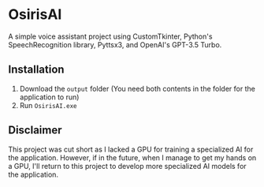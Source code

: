 # OsirisAI
A simple voice assistant project using CustomTkinter, Python's SpeechRecognition library, Pyttsx3, and OpenAI's GPT-3.5 Turbo.

## Installation
1. Download the `output` folder (You need both contents in the folder for the application to run)
2. Run `OsirisAI.exe`

## Disclaimer
This project was cut short as I lacked a GPU for training a specialized AI for the application. However, if in the future, when I manage to get my hands on a GPU, I'll return to this project to develop more specialized AI models for the application.
